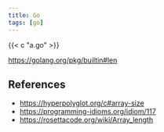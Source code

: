 ```yaml
---
title: Go
tags: [go]
---
```


{{< c "a.go" >}}

<https://golang.org/pkg/builtin#len>

## References

- <https://hyperpolyglot.org/c#array-size>
- <https://programming-idioms.org/idiom/117>
- <https://rosettacode.org/wiki/Array_length>
